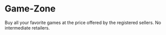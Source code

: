 # Game-Zone
Buy all your favorite games at the price offered by the registered sellers. No intermediate retailers.
